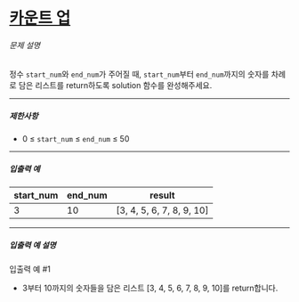 # [카운트 업](https://school.programmers.co.kr/learn/courses/30/lessons/181920)


###### 문제 설명


정수 `start_num`와 `end_num`가 주어질 때, `start_num`부터 `end_num`까지의 숫자를 차례로 담은 리스트를 return하도록 solution 함수를 완성해주세요.




---


##### 제한사항


* 0 ≤ `start_num` ≤ `end_num` ≤ 50




---


##### 입출력 예




| start\_num | end\_num | result |
| --- | --- | --- |
| 3 | 10 | \[3, 4, 5, 6, 7, 8, 9, 10] |




---


##### 입출력 예 설명


입출력 예 \#1


* 3부터 10까지의 숫자들을 담은 리스트 \[3, 4, 5, 6, 7, 8, 9, 10]를 return합니다.



